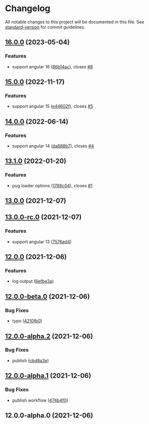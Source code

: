 # Changelog

All notable changes to this project will be documented in this file. See [standard-version](https://github.com/conventional-changelog/standard-version) for commit guidelines.

## [16.0.0](https://github.com/lekhmanrus/ngx-pug-builders/compare/v15.0.0...v16.0.0) (2023-05-04)


### Features

* support angular 16 ([86b14ac](https://github.com/lekhmanrus/ngx-pug-builders/commit/86b14acf4f4c0b92f1a4a4388162c90828e6048c)), closes [#8](https://github.com/lekhmanrus/ngx-pug-builders/issues/8)

## [15.0.0](https://github.com/lekhmanrus/ngx-pug-builders/compare/v14.0.0...v15.0.0) (2022-11-17)


### Features

* support angular 15 ([e44602f](https://github.com/lekhmanrus/ngx-pug-builders/commit/e44602f797b4fea5a873e755c776348fecba3156)), closes [#5](https://github.com/lekhmanrus/ngx-pug-builders/issues/5)

## [14.0.0](https://github.com/lekhmanrus/ngx-pug-builders/compare/v13.1.0...v14.0.0) (2022-06-14)


### Features

* support angular 14 ([da888b7](https://github.com/lekhmanrus/ngx-pug-builders/commit/da888b7522f7ddd88dd1f72307475a85a7ec97e1)), closes [#4](https://github.com/lekhmanrus/ngx-pug-builders/issues/4)

## [13.1.0](https://github.com/lekhmanrus/ngx-pug-builders/compare/v13.0.0...v13.1.0) (2022-01-20)


### Features

* pug loader options ([1788c04](https://github.com/lekhmanrus/ngx-pug-builders/commit/1788c04fdc2d3f75537772c7086b0ba30265695e)), closes [#1](https://github.com/lekhmanrus/ngx-pug-builders/issues/1)

## [13.0.0](https://github.com/lekhmanrus/ngx-pug-builders/compare/v13.0.0-rc.0...v13.0.0) (2021-12-07)

## [13.0.0-rc.0](https://github.com/lekhmanrus/ngx-pug-builders/compare/v12.0.0...v13.0.0-rc.0) (2021-12-07)


### Features

* support angular 13 ([7576ad4](https://github.com/lekhmanrus/ngx-pug-builders/commit/7576ad46a5d2facbd4d351fbc413a9f641c74c85))

## [12.0.0](https://github.com/lekhmanrus/ngx-pug-builders/compare/v12.0.0-beta.0...v12.0.0) (2021-12-06)


### Features

* log output ([6efbe3a](https://github.com/lekhmanrus/ngx-pug-builders/commit/6efbe3ac2c2e427d9023ff1dda49dfc9b2661018))

## [12.0.0-beta.0](https://github.com/lekhmanrus/ngx-pug-builders/compare/v12.0.0-alpha.2...v12.0.0-beta.0) (2021-12-06)


### Bug Fixes

* typo ([4210fb0](https://github.com/lekhmanrus/ngx-pug-builders/commit/4210fb0fa5ec2b1f2354e3602085b42723b6f4f2))

## [12.0.0-alpha.2](https://github.com/lekhmanrus/ngx-pug-builders/compare/v12.0.0-alpha.1...v12.0.0-alpha.2) (2021-12-06)


### Bug Fixes

* publish ([cbd8a3e](https://github.com/lekhmanrus/ngx-pug-builders/commit/cbd8a3e9646e83ebcaeec58a3954adcf68bb0197))

## [12.0.0-alpha.1](https://github.com/lekhmanrus/ngx-pug-builders/compare/v12.0.0-alpha.0...v12.0.0-alpha.1) (2021-12-06)


### Bug Fixes

* publish workflow ([474b4f0](https://github.com/lekhmanrus/ngx-pug-builders/commit/474b4f03ea355ab774c6fc998e8a9a705088b8ab))

## 12.0.0-alpha.0 (2021-12-06)
